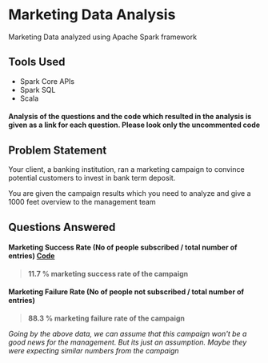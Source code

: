 # Marketing Data Analysis
Marketing Data analyzed using Apache Spark framework

## Tools Used
 - Spark Core APIs
 - Spark SQL
 - Scala
 
#### Analysis of the questions and the code which resulted in the analysis is given as a link for each question. Please look only the uncommented code

## Problem Statement
Your client, a banking institution, ran a marketing campaign to convince potential customers to invest in bank term deposit.

You are given the campaign results which you need to analyze and give a 1000 feet overview to the management team

## Questions Answered

#### Marketing Success Rate (No of people subscribed / total number of entries) [Code](https://github.com/varunu28/Spark-Big-Data-Projects/blob/fd6f0cb271ccc1a4e76000c6b417bfd94599923b/MarketAnalysis/src/main/scala/Analysis.scala)
> **11.7 % marketing success rate of the campaign**

#### Marketing Failure Rate (No of people not subscribed / total number of entries)
> **88.3 % marketing failure rate of the campaign**

*Going by the above data, we can assume that this campaign won't be a good news for the management. But its just an assumption. Maybe they were expecting similar numbers from the campaign*
